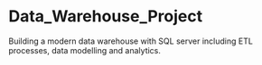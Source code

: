 # Data_Warehouse_Project
Building a modern data warehouse with SQL server including ETL processes, data modelling and analytics.
